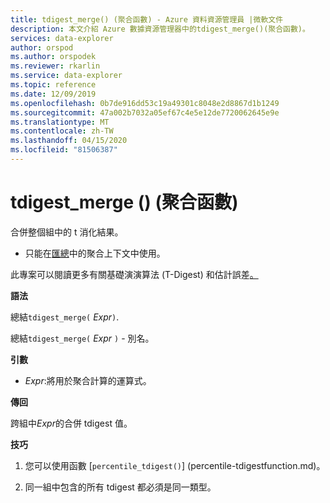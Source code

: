 ```yaml
---
title: tdigest_merge() (聚合函數) - Azure 資料資源管理員 |微軟文件
description: 本文介紹 Azure 數據資源管理器中的tdigest_merge()(聚合函數)。
services: data-explorer
author: orspod
ms.author: orspodek
ms.reviewer: rkarlin
ms.service: data-explorer
ms.topic: reference
ms.date: 12/09/2019
ms.openlocfilehash: 0b7de916dd53c19a49301c8048e2d8867d1b1249
ms.sourcegitcommit: 47a002b7032a05ef67c4e5e12de7720062645e9e
ms.translationtype: MT
ms.contentlocale: zh-TW
ms.lasthandoff: 04/15/2020
ms.locfileid: "81506387"
---
```

# <a name="tdigest_merge-aggregation-function"></a>tdigest_merge () (聚合函數)

合併整個組中的 t 消化結果。 

* 只能在[匯總](summarizeoperator.md)中的聚合上下文中使用。

此專案可以閱讀更多有關基礎演演算法 (T-Digest) 和估計誤差[。](percentiles-aggfunction.md#estimation-error-in-percentiles)

**語法**

總結`tdigest_merge(` *Expr*`)`.

總結`tdigest_merge(` *Expr* `)` - 別名。

**引數**

* *Expr*:將用於聚合計算的運算式。 

**傳回**

跨組中*Expr*的合併 tdigest 值。
 

**技巧**

1) 您可以使用函數 [`percentile_tdigest()`] (percentile-tdigestfunction.md)。

2) 同一組中包含的所有 tdigest 都必須是同一類型。